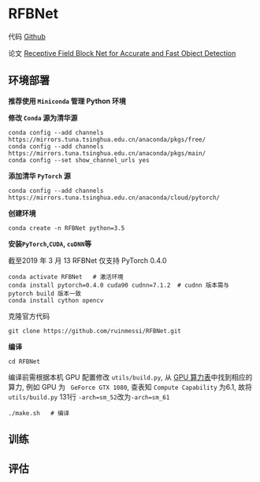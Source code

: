 # RFBNet
代码 [Github](https://github.com/ruinmessi/RFBNet)

论文 [Receptive Field Block Net for Accurate and Fast Object Detection](https://eccv2018.org/openaccess/content_ECCV_2018/papers/Songtao_Liu_Receptive_Field_Block_ECCV_2018_paper.pdf)

## 环境部署
**推荐使用 `Miniconda` 管理 Python 环境**

**修改 `Conda` 源为清华源**

```
conda config --add channels https://mirrors.tuna.tsinghua.edu.cn/anaconda/pkgs/free/
conda config --add channels https://mirrors.tuna.tsinghua.edu.cn/anaconda/pkgs/main/
conda config --set show_channel_urls yes
```

**添加清华 `PyTorch` 源**

```
conda config --add channels https://mirrors.tuna.tsinghua.edu.cn/anaconda/cloud/pytorch/
```

**创建环境**

```
conda create -n RFBNet python=3.5
```

**安装`PyTorch`,`CUDA`, `cuDNN`等**

截至2019 年 3 月 13 RFBNet 仅支持 PyTorch 0.4.0

```
conda activate RFBNet	# 激活环境
conda install pytorch=0.4.0 cuda90 cudnn=7.1.2	# cudnn 版本需与 pytorch build 版本一致
conda install cython opencv
```

克隆官方代码

```
git clone https://github.com/ruinmessi/RFBNet.git
```

**编译**

```
cd RFBNet
```

编译前需根据本机 GPU 配置修改 `utils/build.py`, 从 [GPU 算力表](https://developer.nvidia.com/cuda-gpus)中找到相应的 算力, 例如 GPU 为 ` GeForce GTX 1080`, 查表知 `Compute Capability` 为6.1, 故将 `utils/build.py` 131行 `-arch=sm_52`改为`-arch=sm_61`

```
./make.sh	# 编译
```

## 训练



## 评估


